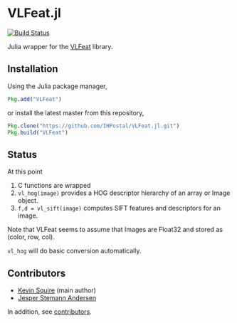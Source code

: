 # VLFeat.jl

[![Build Status](https://travis-ci.org/IHPostal/VLFeat.jl.svg?branch=master)](https://travis-ci.org/IHPostal/VLFeat.jl)

Julia wrapper for the [VLFeat](http://www.vlfeat.org) library.

## Installation
Using the Julia package manager,
```julia
Pkg.add("VLFeat")
```
or install the latest master from this repository,
```julia
Pkg.clone("https://github.com/IHPostal/VLFeat.jl.git")
Pkg.build("VLFeat")
```

## Status
At this point

1. C functions are wrapped
2. `vl_hog(image)` provides a HOG descriptor hierarchy of an array or Image object.
3. `f,d = vl_sift(image)` computes SIFT features and descriptors for an image. 

Note that VLFeat seems to assume that Images are Float32 and stored as (color, row, col).

`vl_hog` will do basic conversion automatically.

## Contributors
* [Kevin Squire](https://github.com/kmsquire) (main author)
* [Jesper Stemann Andersen](https://github.com/stemann)

In addition, see [contributors](https://github.com/IHPostal/VLFeat.jl/graphs/contributors).
